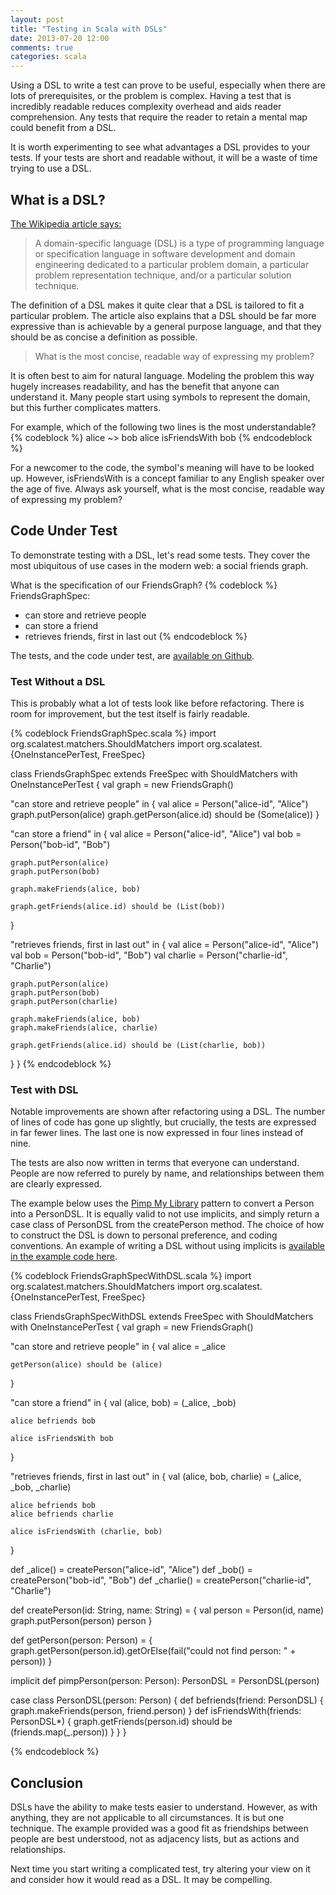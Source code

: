 ```yaml
---
layout: post
title: "Testing in Scala with DSLs"
date: 2013-07-20 12:00
comments: true
categories: scala
---
```


Using a DSL to write a test can prove to be useful, especially when there are lots of prerequisites, or the problem is complex. Having a test that is incredibly readable reduces complexity overhead and aids reader comprehension. Any tests that require the reader to retain a mental map could benefit from a DSL.

It is worth experimenting to see what advantages a DSL provides to your tests. If your tests are short and readable without, it will be a waste of time trying to use a DSL.

## What is a DSL?
[The Wikipedia article says:][wiki-dsl]
> A domain-specific language (DSL) is a type of programming language or specification language in software development and domain engineering dedicated to a particular problem domain, a particular problem representation technique, and/or a particular solution technique.

The definition of a DSL makes it quite clear that a DSL is tailored to fit a particular problem. The article also explains that a DSL should be far more expressive than is achievable by a general purpose language, and that they should be as concise a definition as possible.

> What is the most concise, readable way of expressing my problem?

It is often best to aim for natural language. Modeling the problem this way hugely increases readability, and has the benefit that anyone can understand it. Many people start using symbols to represent the domain, but this further complicates matters.

For example, which of the following two lines is the most understandable?
{% codeblock %}
alice ~> bob
alice isFriendsWith bob
{% endcodeblock %}

For a newcomer to the code, the symbol's meaning will have to be looked up. However, isFriendsWith is a concept familiar to any English speaker over the age of five. Always ask yourself, what is the most concise, readable way of expressing my problem?


## Code Under Test
To demonstrate testing with a DSL, let's read some tests. They cover the most ubiquitous of use cases in the modern web: a social friends graph.

What is the specification of our FriendsGraph?
{% codeblock %}
FriendsGraphSpec:
 - can store and retrieve people
 - can store a friend
 - retrieves friends, first in last out
{% endcodeblock %}

The tests, and the code under test, are [available on Github][code-on-github].

### Test Without a DSL
This is probably what a lot of tests look like before refactoring. There is room for improvement, but the test itself is fairly readable.

{% codeblock FriendsGraphSpec.scala %}
import org.scalatest.matchers.ShouldMatchers
import org.scalatest.{OneInstancePerTest, FreeSpec}

class FriendsGraphSpec extends FreeSpec with ShouldMatchers with OneInstancePerTest {
  val graph = new FriendsGraph()

  "can store and retrieve people" in {
    val alice = Person("alice-id", "Alice")
    graph.putPerson(alice)
    graph.getPerson(alice.id) should be (Some(alice))
  }

  "can store a friend" in {
    val alice = Person("alice-id", "Alice")
    val bob = Person("bob-id", "Bob")

    graph.putPerson(alice)
    graph.putPerson(bob)

    graph.makeFriends(alice, bob)

    graph.getFriends(alice.id) should be (List(bob))
  }

  "retrieves friends, first in last out" in {
    val alice = Person("alice-id", "Alice")
    val bob = Person("bob-id", "Bob")
    val charlie = Person("charlie-id", "Charlie")

    graph.putPerson(alice)
    graph.putPerson(bob)
    graph.putPerson(charlie)

    graph.makeFriends(alice, bob)
    graph.makeFriends(alice, charlie)

    graph.getFriends(alice.id) should be (List(charlie, bob))
  }
}
{% endcodeblock %}

### Test with DSL
Notable improvements are shown after refactoring using a DSL. The number of lines of code has gone up slightly, but crucially, the tests are expressed in far fewer lines. The last one is now expressed in four lines instead of nine.

The tests are also now written in terms that everyone can understand. People are now referred to purely by name, and relationships between them are clearly expressed.

The example below uses the [Pimp My Library][pimp] pattern to convert a Person into a PersonDSL. It is equally valid to not use implicits, and simply return a case class of PersonDSL from the createPerson method. The choice of how to construct the DSL is down to personal preference, and coding conventions. An example of writing a DSL without using implicits is [available in the example code here][without-implicits].


{% codeblock FriendsGraphSpecWithDSL.scala %}
import org.scalatest.matchers.ShouldMatchers
import org.scalatest.{OneInstancePerTest, FreeSpec}

class FriendsGraphSpecWithDSL extends FreeSpec with ShouldMatchers with OneInstancePerTest {
  val graph = new FriendsGraph()

  "can store and retrieve people" in {
    val alice = _alice

    getPerson(alice) should be (alice)
  }

  "can store a friend" in {
    val (alice, bob) = (_alice, _bob)

    alice befriends bob

    alice isFriendsWith bob
  }

  "retrieves friends, first in last out" in {
    val (alice, bob, charlie) = (_alice, _bob, _charlie)

    alice befriends bob
    alice befriends charlie

    alice isFriendsWith (charlie, bob)
  }

  def _alice() = createPerson("alice-id", "Alice")
  def _bob() = createPerson("bob-id", "Bob")
  def _charlie() = createPerson("charlie-id", "Charlie")

  def createPerson(id: String, name: String) = {
    val person = Person(id, name)
    graph.putPerson(person)
    person
  }

  def getPerson(person: Person) = {
    graph.getPerson(person.id).getOrElse(fail("could not find person: " + person))
  }

  implicit def pimpPerson(person: Person): PersonDSL = PersonDSL(person)

  case class PersonDSL(person: Person) {
    def befriends(friend: PersonDSL) {
      graph.makeFriends(person, friend.person)
    }
    def isFriendsWith(friends: PersonDSL*) {
      graph.getFriends(person.id) should be (friends.map(_.person))
    }
  }
}

{% endcodeblock %}

## Conclusion
DSLs have the ability to make tests easier to understand. However, as with anything, they are not applicable to all circumstances. It is but one technique. The example provided was a good fit as friendships between people are best understood, not as adjacency lists, but as actions and relationships.

Next time you start writing a complicated test, try altering your view on it and consider how it would read as a DSL. It may be compelling.

[wiki-dsl]: http://en.wikipedia.org/wiki/Domain-specific_language
[code-on-github]: http://github.com
[without-implicits]: http://github.com
[pimp]: http://www.artima.com/weblogs/viewpost.jsp?thread=179766 "Pimp my Library by Martin Odersky"